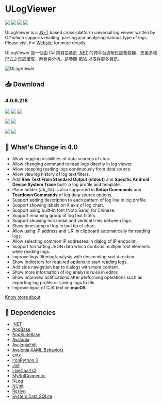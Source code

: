 # ULogViewer 
[![](https://img.shields.io/github/release-date-pre/carina-studio/ULogViewer?style=flat)](https://github.com/carina-studio/ULogViewer/releases/tag/3.0.13.128) ![](https://img.shields.io/github/downloads/carina-studio/ULogViewer/total) [![](https://img.shields.io/github/last-commit/carina-studio/ULogViewer?style=flat)](https://github.com/carina-studio/ULogViewer/commits/master) [![](https://img.shields.io/github/license/carina-studio/ULogViewer?style=flat)](https://github.com/carina-studio/ULogViewer/blob/master/LICENSE)

ULogViewer is a [.NET](https://dotnet.microsoft.com/) based cross-platform universal log viewer written by C# which supports reading, parsing and analysing various type of logs. Please visit the [Website](https://carinastudio.azurewebsites.net/ULogViewer/) for more details.

ULogViewer 是一個由 C# 撰寫並基於 [.NET](https://dotnet.microsoft.com/) 的跨平台通用日誌檢視器，支援多種形式之日誌讀取、解析與分析。請參閱 [網站](https://carinastudio.azurewebsites.net/ULogViewer/) 以取得更多資訊。

<img alt="ULogViewer" src="https://carinastudio.azurewebsites.net/ULogViewer/Banner.png"/>

## 📥 Download

### 4.0.6.218
[![](https://img.shields.io/badge/Windows-x64-blue?style=flat-square&logo=windows&logoColor=fff)](https://github.com/carina-studio/ULogViewer/releases/download/4.0.6.218/ULogViewer-4.0.6.218-win-x64.zip)
[![](https://img.shields.io/badge/Windows-arm64-blue?style=flat-square&logo=windows&logoColor=fff)](https://github.com/carina-studio/ULogViewer/releases/download/4.0.6.218/ULogViewer-4.0.6.218-win-arm64.zip)
[![](https://img.shields.io/badge/Windows-x86-blue?style=flat-square&logo=windows&logoColor=fff)](https://github.com/carina-studio/ULogViewer/releases/download/4.0.6.218/ULogViewer-4.0.6.218-win-x86.zip)

[![](https://img.shields.io/badge/macOS-arm64%20(Apple%20Silicon)-blueviolet?style=flat-square&logo=apple&logoColor=fff)](https://github.com/carina-studio/ULogViewer/releases/download/4.0.6.218/ULogViewer-4.0.6.218-osx-arm64.zip)
[![](https://img.shields.io/badge/macOS-x64-blueviolet?style=flat-square&logo=apple&logoColor=fff)](https://github.com/carina-studio/ULogViewer/releases/download/4.0.6.218/ULogViewer-4.0.6.218-osx-x64.zip)

[![](https://img.shields.io/badge/Linux-x64-orange?style=flat-square&logo=linux&logoColor=fff)](https://github.com/carina-studio/ULogViewer/releases/download/4.0.6.218/ULogViewer-4.0.6.218-linux-x64.zip)
[![](https://img.shields.io/badge/Linux-arm64-orange?style=flat-square&logo=linux&logoColor=fff)](https://github.com/carina-studio/ULogViewer/releases/download/4.0.6.218/ULogViewer-4.0.6.218-linux-arm64.zip)

## 📣 What's Change in 4.0
- Allow toggling visibilities of data sources of chart.
- Allow changing command to read logs directly in log viewer.
- Allow stopping reading logs continuously from data source.
- Allow viewing history of log text filters.
- Add **Raw Text From Standard Output (stdout)** and **Specific Android Device System Trace** built-in log profile and template.
- Place holder (##_##) is also supported in **Setup Commands** and **Teardown Commands** of log data source options.
- Support adding description to each pattern of log line in log profile.
- Support showing labels on X axis of log chart.
- Support using built-in font (Noto Sans) for Chinese.
- Support renaming group of log text filters.
- Support showing horizontal and vertical lines between logs.
- Show timestamp of log in tool tip of chart.
- Allow using IP address and URI in clipboard automatically for reading logs.
- Allow selecting common IP addresses in dialog of IP endpoint.
- Support formatting JSON data which contains multiple root elements while reading logs.
- Improve logs filtering/analysis with descending sort direction.
- Show indicators for required options to start reading logs.
- Add side navigation bar to dialogs with more content.
- Show more information of log analysis rules in editor.
- Show improved notifications after performing operations such as exporting log profile or saving logs to file.
- Improve input of CJK text on **macOS**.

[Know more about](https://carinastudio.azurewebsites.net/ULogViewer/ChangeList#StableChangeList)

## 🤝 Dependencies
- [.NET](https://dotnet.microsoft.com/)
- [AppBase](https://github.com/carina-studio/AppBase)
- [AppSuiteBase](https://github.com/carina-studio/AppSuiteBase)
- [Avalonia](https://github.com/AvaloniaUI/Avalonia)
- [AvaloniaEdit](https://github.com/AvaloniaUI/AvaloniaEdit)
- [Avalonia XAML Behaviors](https://github.com/wieslawsoltes/AvaloniaBehaviors)
- [evtx](https://github.com/EricZimmerman/evtx)
- [IronPython 3](https://github.com/IronLanguages/ironpython3)
- [Jint](https://github.com/sebastienros/jint)
- [LiveCharts2](https://github.com/beto-rodriguez/LiveCharts2)
- [MySqlConnector](https://github.com/mysql-net/MySqlConnector)
- [NLog](https://github.com/NLog/NLog)
- [NUnit](https://github.com/nunit/nunit)
- [Roslyn](https://github.com/dotnet/roslyn)
- [System.Data.SQLite](https://system.data.sqlite.org/)
